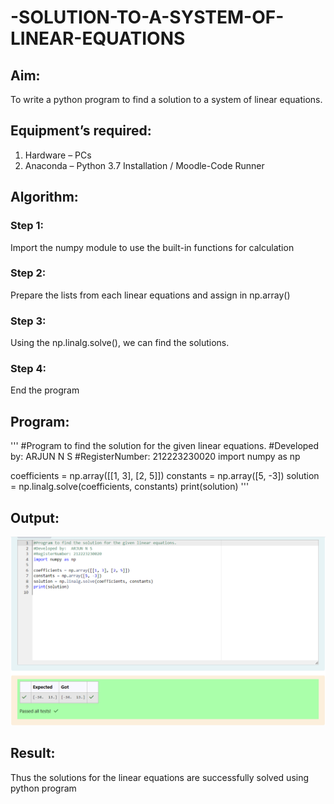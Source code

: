 # -SOLUTION-TO-A-SYSTEM-OF-LINEAR-EQUATIONS
## Aim:
To write a python program to find a solution to a system of linear equations.
## Equipment’s required:
1. 	Hardware – PCs
2. 	Anaconda – Python 3.7 Installation / Moodle-Code Runner
## Algorithm:
### Step 1: 
Import the numpy module to use the built-in functions for calculation
### Step 2: 
Prepare the lists from each linear equations and assign in np.array()
### Step 3: 
Using the np.linalg.solve(), we can find the solutions.
### Step 4: 
End the program
## Program:
'''
#Program to find the solution for the given linear equations.
#Developed by:  ARJUN N S
#RegisterNumber: 212223230020
import numpy as np

coefficients = np.array([[1, 3], [2, 5]])
constants = np.array([5, -3])
solution = np.linalg.solve(coefficients, constants)
print(solution)
'''

## Output:
![alt text](<Screenshot 2024-02-28 083356.png>)

## Result: 
Thus the solutions for the linear equations are successfully solved using python program

